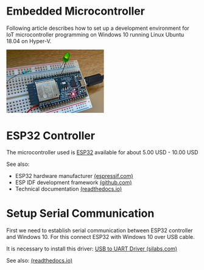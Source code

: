 # Embedded Microcontroller
Following article describes how to set up a development environment for IoT microcontroller programming on Windows 10 running Linux Ubuntu 18.04 on Hyper-V.

<img src="Doc/Microcontroller.jpg" width="256">

# ESP32 Controller
The microcontroller used is <a href="https://www.espressif.com/en/products/hardware/esp32-devkitc/overview">ESP32</a> available for about 5.00 USD - 10.00 USD

See also: 
* ESP32 hardware manufacturer <a href="https://www.espressif.com/">(espressif.com)</a>
* ESP IDF development framework <a href="https://github.com/espressif/esp-idf">(github.com)</a>
* Technical documentation <a href="https://esp-idf.readthedocs.io/en/latest/">(readthedocs.io)</a>

# Setup Serial Communication
First we need to establish serial communication between ESP32 controller and Windows 10. For this connect ESP32 with Windows 10 over USB cable.

It is necessary to install this driver:
<a href="https://www.silabs.com/products/development-tools/software/usb-to-uart-bridge-vcp-drivers">USB to UART Driver (silabs.com)</a>

See also: <a href="https://esp-idf.readthedocs.io/en/latest/get-started/establish-serial-connection.html">(readthedocs.io)<a/>

